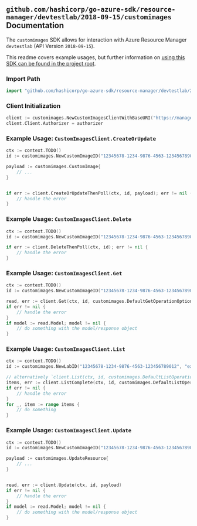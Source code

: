 
## `github.com/hashicorp/go-azure-sdk/resource-manager/devtestlab/2018-09-15/customimages` Documentation

The `customimages` SDK allows for interaction with Azure Resource Manager `devtestlab` (API Version `2018-09-15`).

This readme covers example usages, but further information on [using this SDK can be found in the project root](https://github.com/hashicorp/go-azure-sdk/tree/main/docs).

### Import Path

```go
import "github.com/hashicorp/go-azure-sdk/resource-manager/devtestlab/2018-09-15/customimages"
```


### Client Initialization

```go
client := customimages.NewCustomImagesClientWithBaseURI("https://management.azure.com")
client.Client.Authorizer = authorizer
```


### Example Usage: `CustomImagesClient.CreateOrUpdate`

```go
ctx := context.TODO()
id := customimages.NewCustomImageID("12345678-1234-9876-4563-123456789012", "example-resource-group", "labName", "name")

payload := customimages.CustomImage{
	// ...
}


if err := client.CreateOrUpdateThenPoll(ctx, id, payload); err != nil {
	// handle the error
}
```


### Example Usage: `CustomImagesClient.Delete`

```go
ctx := context.TODO()
id := customimages.NewCustomImageID("12345678-1234-9876-4563-123456789012", "example-resource-group", "labName", "name")

if err := client.DeleteThenPoll(ctx, id); err != nil {
	// handle the error
}
```


### Example Usage: `CustomImagesClient.Get`

```go
ctx := context.TODO()
id := customimages.NewCustomImageID("12345678-1234-9876-4563-123456789012", "example-resource-group", "labName", "name")

read, err := client.Get(ctx, id, customimages.DefaultGetOperationOptions())
if err != nil {
	// handle the error
}
if model := read.Model; model != nil {
	// do something with the model/response object
}
```


### Example Usage: `CustomImagesClient.List`

```go
ctx := context.TODO()
id := customimages.NewLabID("12345678-1234-9876-4563-123456789012", "example-resource-group", "name")

// alternatively `client.List(ctx, id, customimages.DefaultListOperationOptions())` can be used to do batched pagination
items, err := client.ListComplete(ctx, id, customimages.DefaultListOperationOptions())
if err != nil {
	// handle the error
}
for _, item := range items {
	// do something
}
```


### Example Usage: `CustomImagesClient.Update`

```go
ctx := context.TODO()
id := customimages.NewCustomImageID("12345678-1234-9876-4563-123456789012", "example-resource-group", "labName", "name")

payload := customimages.UpdateResource{
	// ...
}


read, err := client.Update(ctx, id, payload)
if err != nil {
	// handle the error
}
if model := read.Model; model != nil {
	// do something with the model/response object
}
```

